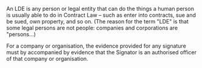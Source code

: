 An LDE is any person or legal entity that can do the things a human person is usually able to do in Contract Law – such as enter into contracts, sue and be sued, own property, and so on. (The reason for the term "LDE" is that some legal persons are not people: companies and corporations are "persons…)

For a company or organisation, the evidence provided for any signature must by accompanied by evidence that the Signator is an authorised officer of that company or organisation. 
